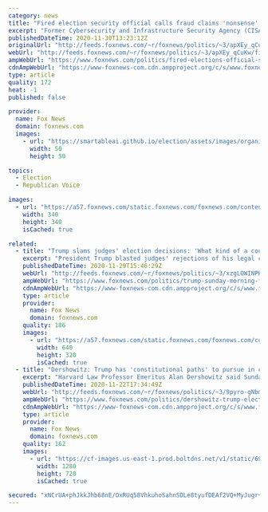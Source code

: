 ```yaml
---
category: news
title: "Fired election security official calls fraud claims 'nonsense'; Trump slams system as 'international joke'"
excerpt: "Former Cybersecurity and Infrastructure Security Agency (CISA) Director Chris Krebs on Sunday emphatically defended the security of the 2020 election in the wake of his firing by President Trump, as the president slammed the report on Twitter and claimed that U.S. election security is an \"international"
publishedDateTime: 2020-11-30T13:23:12Z
originalUrl: "http://feeds.foxnews.com/~r/foxnews/politics/~3/apXEy_qCuKw/fired-elections-official-says-fraud-claims-nonsense-in-interview-trump-slams-system-as-international-joke"
webUrl: "http://feeds.foxnews.com/~r/foxnews/politics/~3/apXEy_qCuKw/fired-elections-official-says-fraud-claims-nonsense-in-interview-trump-slams-system-as-international-joke"
ampWebUrl: "https://www.foxnews.com/politics/fired-elections-official-says-fraud-claims-nonsense-in-interview-trump-slams-system-as-international-joke.amp"
cdnAmpWebUrl: "https://www-foxnews-com.cdn.ampproject.org/c/s/www.foxnews.com/politics/fired-elections-official-says-fraud-claims-nonsense-in-interview-trump-slams-system-as-international-joke.amp"
type: article
quality: 172
heat: -1
published: false

provider:
  name: Fox News
  domain: foxnews.com
  images:
    - url: "https://smartableai.github.io/election/assets/images/organizations/foxnews.com-50x50.jpg"
      width: 50
      height: 50

topics:
  - Election
  - Republican Voice

images:
  - url: "https://a57.foxnews.com/static.foxnews.com/foxnews.com/content/uploads/2020/01/340/340/Screen-Shot-2020-01-15-at-11.36.03-AM.png?ve=1&tl=1"
    width: 340
    height: 340
    isCached: true

related:
  - title: "Trump slams judges' election decisions: 'What kind of a court system is this?'"
    excerpt: "President Trump blasted judges' rejections of his legal challenges to 2020 election results and said he couldn't be certain any of his cases would make it to the Supreme Court in his first interview since Election Day on Sunday."
    publishedDateTime: 2020-11-29T15:46:29Z
    webUrl: "http://feeds.foxnews.com/~r/foxnews/politics/~3/xzgLOWINPHI/trump-sunday-morning-futures-judges-election-lawsuits"
    ampWebUrl: "https://www.foxnews.com/politics/trump-sunday-morning-futures-judges-election-lawsuits.amp"
    cdnAmpWebUrl: "https://www-foxnews-com.cdn.ampproject.org/c/s/www.foxnews.com/politics/trump-sunday-morning-futures-judges-election-lawsuits.amp"
    type: article
    provider:
      name: Fox News
      domain: foxnews.com
    quality: 186
    images:
      - url: "https://a57.foxnews.com/static.foxnews.com/foxnews.com/content/uploads/2020/11/640/320/2trump-newsletter-xxx-1.jpg?ve=1&tl=1"
        width: 640
        height: 320
        isCached: true
  - title: "Dershowitz: Trump has 'constitutional paths' to pursue in court cases, will likely come up short"
    excerpt: "Harvard Law Professor Emeritus Alan Dershowitz said Sunday that while President Trump has a number of legal theories he can pursue in his efforts to swing the 2020 election result in his favor, it does not appear likely that these efforts will be successful."
    publishedDateTime: 2020-11-22T17:34:49Z
    webUrl: "http://feeds.foxnews.com/~r/foxnews/politics/~3/9pyro-gNbmM/dershowitz-trump-election-legal-fight-sunday-morning-futures"
    ampWebUrl: "https://www.foxnews.com/politics/dershowitz-trump-election-legal-fight-sunday-morning-futures.amp"
    cdnAmpWebUrl: "https://www-foxnews-com.cdn.ampproject.org/c/s/www.foxnews.com/politics/dershowitz-trump-election-legal-fight-sunday-morning-futures.amp"
    type: article
    provider:
      name: Fox News
      domain: foxnews.com
    quality: 162
    images:
      - url: "https://cf-images.us-east-1.prod.boltdns.net/v1/static/694940094001/8599fc59-b858-4ffc-b32a-9779164526d9/33dd0f37-58be-4936-9065-45645d8b4c42/1280x720/match/image.jpg"
        width: 1280
        height: 720
        isCached: true

secured: "xNCrUA+phJkkJhb68nE/OxRUq58VhkuhoSahnSDLe8tyufDEAf2VQ+MyJugr+JIroPUODrH1QnufKSLxhNYFLEqGNbodfifJKliOcBgivT5YUpj+cVs/dczhOCNoyko1udiS808UX3XA6QE3KP5JoM5eNv2BwQAwebMANeVGH7B0kWODSh10cKn8BES3CcAlWyyY1xI9xk7sZh1NUoD5Mo6/Ucpk7QIQolsWIJxFS6bBgjQ2l/4/Yi4paX+JgWwGpwlrLjr1TYaM6LWdcJYkBqJYPvIMpmqAuQxv804aFnvDkZToa/BH+28ZSLbIJWRh5BBWVnCVjoGzWtUScAGUCwPyo7M2toKRY0lQoPaVrUo=;W/IOzJL0SpigS8JLT1esHQ=="
---
```


